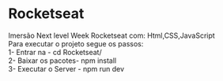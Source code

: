# Rocketseat
Imersão Next level Week Rocketseat com: Html,CSS,JavaScript<br>
Para executar o projeto segue os passos:<br>
1- Entrar na - cd Rocketseat/<br>
2- Baixar os pacotes- npm install<br>
3- Executar o Server - npm run dev<br>
